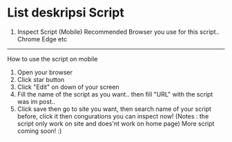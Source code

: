 # List deskripsi Script
1. Inspect Script (Mobile)
Recommended Browser you use for this script..
Chrome
Edge
etc
--------------------
How to use the script on mobile
1. Open your browser
2. Click star button
3. Click "Edit" on down of your screen
4. Fill the name of the script as you want.. then fill "URL" with the script was im post..
5. Click save then go to site you want, then search name of your script before, click it then congurations you can inspect now!
(Notes : the script only work on site and does'nt work on home page)
More script coming soon! :)
